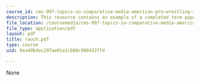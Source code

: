 ```yaml
---
course_id: cms-997-topics-in-comparative-media-american-pro-wrestling-spring-2007
description: This resource contains an example of a completed term paper.
file_location: /coursemedia/cms-997-topics-in-comparative-media-american-pro-wrestling-spring-2007/8ea48bdac297ae01a1c880c980432ffd_rauch.pdf
file_type: application/pdf
layout: pdf
title: rauch.pdf
type: course
uid: 8ea48bdac297ae01a1c880c980432ffd

---
```

None